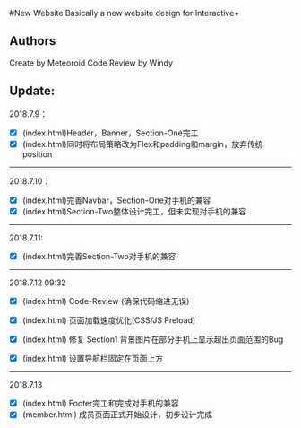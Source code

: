 #New Website
Basically a new website design for Interactive+

## Authors
Create by Meteoroid
Code Review by Windy


## Update:
2018.7.9：
- [x] \(index.html\)Header，Banner，Section-One完工
- [x] \(index.html\)同时将布局策略改为Flex和padding和margin，放弃传统position

---

2018.7.10：
- [x] \(index.html\)完善Navbar，Section-One对手机的兼容
- [x] \(index.html\)Section-Two整体设计完工，但未实现对手机的兼容

---

2018.7.11:
- [x] \(index.html\)完善Section-Two对手机的兼容

---

2018.7.12 09:32
- [x] \(index.html\) Code-Review \(确保代码缩进无误\)
- [x] \(index.html\) 页面加载速度优化\(CSS/JS Preload\)
- [x] \(index.html\) 修复 Section1 背景图片在部分手机上显示超出页面范围的Bug
- [x] \(index.html\) 设置导航栏固定在页面上方


---


2018.7.13
- [x] \(index.html\)  Footer完工和完成对手机的兼容
- [x] \(member.html\)  成员页面正式开始设计，初步设计完成
